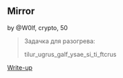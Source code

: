 ## Mirror
by @W0lf, crypto, 50

> Задачка для разогрева:
> 
> tilur_ugrus_galf_ysae_si_ti_ftcrus

[Write-up](WRITEUP.md)
